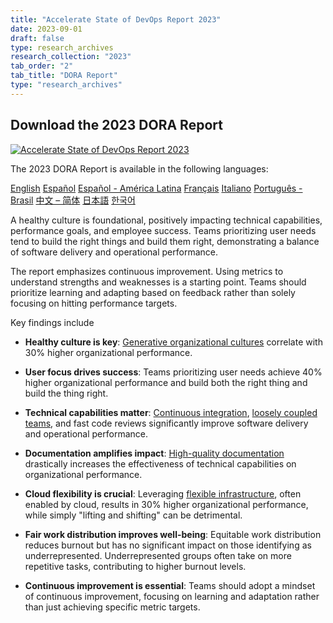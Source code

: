 ```yaml
---
title: "Accelerate State of DevOps Report 2023"
date: 2023-09-01
draft: false
type: research_archives
research_collection: "2023"
tab_order: "2"
tab_title: "DORA Report"
type: "research_archives"
---
```

## Download the 2023 DORA Report

<grid class="border_none" style="margin-top:1rem;">
<item>

<a href="2023-dora-accelerate-state-of-devops-report.pdf" target="_blank"><img src="2023-dora-accelerate-state-of-devops-report.png" alt="Accelerate State of DevOps Report 2023" style="max-width:24em;"></a>

</item>
<item>

<p>The 2023 DORA Report is available in the following languages:</p>

<a href="2023-dora-accelerate-state-of-devops-report.pdf" target="_blank" class="button secondary">English</a>
<a href="2023-dora-accelerate-state-of-devops-report_es.pdf" target="_blank" class="button secondary">Español</a>
<a href="2023-dora-accelerate-state-of-devops-report_es-419.pdf" target="_blank" class="button secondary">Español - América Latina</a>
<a href="2023-dora-accelerate-state-of-devops-report_fr.pdf" target="_blank" class="button secondary">Français</a>
<a href="2023-dora-accelerate-state-of-devops-report_it.pdf" target="_blank" class="button secondary">Italiano</a>
<a href="2023-dora-accelerate-state-of-devops-report_pt-BR.pdf" target="_blank" class="button secondary">Português - Brasil</a>
<a href="2023-dora-accelerate-state-of-devops-report_zh-TW.pdf" target="_blank" class="button secondary">中文 – 简体</a>
<a href="2023-dora-accelerate-state-of-devops-report_ja.pdf" target="_blank" class="button secondary">日本語</a>
<a href="2023-dora-accelerate-state-of-devops-report_ko.pdf" target="_blank" class="button secondary">한국어</a>

</item>
</grid>

A healthy culture is foundational, positively impacting technical capabilities, performance goals, and employee success. Teams prioritizing user needs tend to build the right things and build them right, demonstrating a balance of software delivery and operational performance.

The report emphasizes continuous improvement. Using metrics to understand strengths and weaknesses is a starting point. Teams should prioritize learning and adapting based on feedback rather than solely focusing on hitting performance targets.

Key findings include

* **Healthy culture is key**: [Generative organizational cultures](/capabilities/generative-organizational-culture/) correlate with 30% higher organizational performance.

* **User focus drives success**: Teams prioritizing user needs achieve 40% higher organizational performance and build both the right thing and build the thing right.

* **Technical capabilities matter**: [Continuous integration](/capabilities/continuous-integration/), [loosely coupled teams](/capabilities/loosely-coupled-teams/), and fast code reviews significantly improve software delivery and operational performance.

* **Documentation amplifies impact**: [High-quality documentation](/capabilities/documentation-quality/) drastically increases the effectiveness of technical capabilities on organizational performance.

* **Cloud flexibility is crucial**: Leveraging [flexible infrastructure](/capabilities/flexible-infrastructure/), often enabled by cloud, results in 30% higher organizational performance, while simply "lifting and shifting" can be detrimental.

* **Fair work distribution improves well-being**: Equitable work distribution reduces burnout but has no significant impact on those identifying as underrepresented. Underrepresented groups often take on more repetitive tasks, contributing to higher burnout levels.

* **Continuous improvement is essential**: Teams should adopt a mindset of continuous improvement, focusing on learning and adaptation rather than just achieving specific metric targets.
